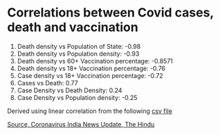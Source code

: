 # Correlations between Covid cases, death and vaccination

1. Death density vs Population of State: -0.98
2. Death density vs Population density: -0.93
3. Death density vs 60+ Vaccination percentage: -0.8571
4. Death density vs 18+ Vaccination percentage: -0.76
5. Case density vs 18+ Vaccination percentage: -0.72
7. Cases vs Death: 0.77
7. Case Density vs Death Density: 0.24
8. Case Density vs Population density: -0.25

Derived using linear correlation from the following [csv file](https://github.com/Sukii/Coronavirus-data/blob/master/covid-vax.csv) 

[Source, Coronavirus India News Update, The Hindu](https://www.thehindu.com/coronavirus/)
